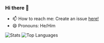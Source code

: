 ### Hi there 👋
- 📫 How to reach me: Create an issue [here!](https://github.com/ItzMeWilliam/ItzMeWilliam/issues)
- 😄 Pronouns: He/Him

![Stats](https://github-readme-stats.vercel.app/api/?username=itzmewilliam&show_icons=true&theme=dark) ![Top Languages](https://github-readme-stats.vercel.app/api/top-langs/?username=itzmewilliam&show_icons=true&theme=dark)
 

